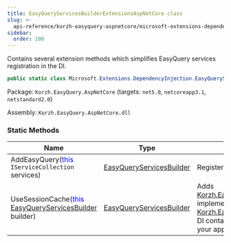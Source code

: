 ```yaml
---
title: EasyQueryServicesBuilderExtensionsAspNetCore class
slug: >-
  api-reference/korzh-easyquery-aspnetcore/microsoft-extensions-dependencyinjection-namespace/easyqueryservicesbuilderextensionsaspnetcore-class
sidebar:
  order: 100
---
```


Contains several extension methods which simplifies EasyQuery services registration in the DI.
```csharp
public static class Microsoft.Extensions.DependencyInjection.EasyQueryServicesBuilderExtensionsAspNetCore

```
Package: `Korzh.EasyQuery.AspNetCore` (targets: `net5.0`, `netcoreapp3.1`, `netstandard2.0`)

Assembly: `Korzh.EasyQuery.AspNetCore.dll`

### Static Methods

| Name | Type | Description | 
| --- | --- | --- | 
| AddEasyQuery(<span style='color: blue'>this</span> `IServiceCollection` services) | [EasyQueryServicesBuilder](///easyquery/docs/api-reference/korzh-easyquery/microsoft-extensions-dependencyinjection-namespace/easyqueryservicesbuilder-class) | Registers EasyQuery services in the DI container. | 
| UseSessionCache(<span style='color: blue'>this</span> [EasyQueryServicesBuilder](///easyquery/docs/api-reference/korzh-easyquery/microsoft-extensions-dependencyinjection-namespace/easyqueryservicesbuilder-class) builder) | [EasyQueryServicesBuilder](///easyquery/docs/api-reference/korzh-easyquery/microsoft-extensions-dependencyinjection-namespace/easyqueryservicesbuilder-class) | Adds [Korzh.EasyQuery.Services.EqSessionCachingService](///easyquery/docs/api-reference/korzh-easyquery-aspnetcore/korzh-easyquery-services-namespace/eqsessioncachingservice-class) implementation of the [Korzh.EasyQuery.Services.IEqCachingService](///easyquery/docs/api-reference/korzh-easyquery/korzh-easyquery-services-namespace/ieqcachingservice-interface) to the DI container.  DO NOT forget to turn on session in your application |

